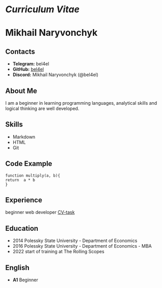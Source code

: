 # ___Curriculum Vitae___

# __Mikhail Naryvonchyk__

## __Contacts__
+ __Telegram:__ bel4el
+ __GitHub:__ [bel4el](https://github.com/bel4el)
+ __Discord:__ Mikhail Naryvonchyk (@bel4el)

## __About Me__
I am a beginner in learning programming languages, analytical skills and logical thinking are well developed.

## __Skills__
+ Markdown
+ HTML
+ Git

## __Code Example__
```
function multiply(a, b){
return  a * b
}
```

## __Experience__
beginner web developer
[CV-task](https://github.com/bel4el/rsschool-cv.git)

## __Education__
- 2014 Polessky State University - Department of Economics
- 2016 Polessky State University - Department of Economics - MBA
- 2022 start of training at The Rolling Scopes

## __English__
- __A1__ Beginner